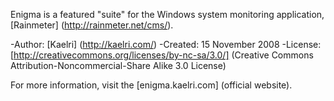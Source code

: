 Enigma is a featured "suite" for the Windows system monitoring application, [Rainmeter] (http://rainmeter.net/cms/).

-Author: [Kaelri] (http://kaelri.com/)
-Created: 15 November 2008
-License: [http://creativecommons.org/licenses/by-nc-sa/3.0/] (Creative Commons Attribution-Noncommercial-Share Alike 3.0 License)

For more information, visit the [enigma.kaelri.com] (official website).
